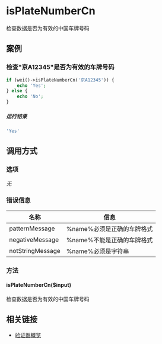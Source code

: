 isPlateNumberCn
===============

检查数据是否为有效的中国车牌号码

案例
----

### 检查"京A12345"是否为有效的车牌号码

```php 
if (wei()->isPlateNumberCn('京A12345')) {
    echo 'Yes';
} else {
    echo 'No';
}
```

##### 运行结果

```php
'Yes'
```

调用方式
--------

### 选项

*无*

### 错误信息

名称                   | 信息
-----------------------|------
patternMessage         | %name%必须是正确的车牌格式
negativeMessage        | %name%不能是正确的车牌格式
notStringMessage       | %name%必须是字符串

### 方法

#### isPlateNumberCn($input)
检查数据是否为有效的中国车牌号码

相关链接
--------

* [验证器概览](../book/validators.md)
